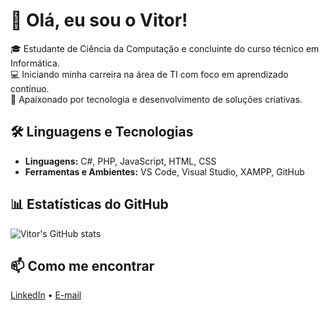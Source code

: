 # 👋 Olá, eu sou o Vitor!

🎓 Estudante de Ciência da Computação e concluinte do curso técnico em Informática.  
💻 Iniciando minha carreira na área de TI com foco em aprendizado contínuo.  
🚀 Apaixonado por tecnologia e desenvolvimento de soluções criativas.

## 🛠 Linguagens e Tecnologias
- **Linguagens:** C#, PHP, JavaScript, HTML, CSS
- **Ferramentas e Ambientes:** VS Code, Visual Studio, XAMPP, GitHub

## 📊 Estatísticas do GitHub
![Vitor's GitHub stats](https://github-readme-stats.vercel.app/api?username=vitorcgarcia1&show_icons=true&theme=radical)


## 📫 Como me encontrar
[LinkedIn](https://www.linkedin.com/in/vitor-camargo-garcia-367343332/) • [E-mail](vitor.cgarci4@gmail.com)
